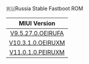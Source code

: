 🇷🇺Russia Stable Fastboot ROM

| MIUI Version |
| :------: |
| [V9.5.27.0.OEIRUFA](https://bigota.d.miui.com/V9.5.27.0.OEIRUFA/whyred_ru_global_images_V9.5.27.0.OEIRUFA_20180723.0000.00_8.1_global_8e4959cdbd.tgz)    |
| [V10.3.1.0.OEIRUXM](https://bigota.d.miui.com/V10.3.1.0.OEIRUXM/whyred_ru_global_images_V10.3.1.0.OEIRUXM_20190329.0000.00_8.1_global_91884212aa.tgz)    |
| [V11.0.1.0.PEIRUXM](https://bigota.d.miui.com/V11.0.1.0.PEIRUXM/whyred_ru_global_images_V11.0.1.0.PEIRUXM_20191023.0000.00_9.0_global_f4bbfbdf80.tgz)    |

